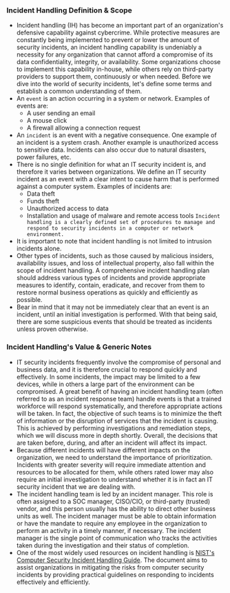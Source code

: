 ### Incident Handling Definition & Scope
- Incident handling (IH) has become an important part of an organization's defensive capability against cybercrime. While protective measures are constantly being implemented to prevent or lower the amount of security incidents, an incident handling capability is undeniably a necessity for any organization that cannot afford a compromise of its data confidentiality, integrity, or availability. Some organizations choose to implement this capability in-house, while others rely on third-party providers to support them, continuously or when needed. Before we dive into the world of security incidents, let's define some terms and establish a common understanding of them.
- An `event` is an action occurring in a system or network. Examples of events are:
	- A user sending an email
	- A mouse click
	- A firewall allowing a connection request
- An `incident` is an event with a negative consequence. One example of an incident is a system crash. Another example is unauthorized access to sensitive data. Incidents can also occur due to natural disasters, power failures, etc.
- There is no single definition for what an IT security incident is, and therefore it varies between organizations. We define an IT security incident as an event with a clear intent to cause harm that is performed against a computer system. Examples of incidents are:
	- Data theft
	- Funds theft
	- Unauthorized access to data
	- Installation and usage of malware and remote access tools
`Incident handling is a clearly defined set of procedures to manage and respond to security incidents in a computer or network environment.`
- It is important to note that incident handling is not limited to intrusion incidents alone.
- Other types of incidents, such as those caused by malicious insiders, availability issues, and loss of intellectual property, also fall within the scope of incident handling. A comprehensive incident handling plan should address various types of incidents and provide appropriate measures to identify, contain, eradicate, and recover from them to restore normal business operations as quickly and efficiently as possible.
- Bear in mind that it may not be immediately clear that an event is an incident, until an initial investigation is performed. With that being said, there are some suspicious events that should be treated as incidents unless proven otherwise.



### Incident Handling's Value & Generic Notes
- IT security incidents frequently involve the compromise of personal and business data, and it is therefore crucial to respond quickly and effectively. In some incidents, the impact may be limited to a few devices, while in others a large part of the environment can be compromised. A great benefit of having an incident handling team (often referred to as an incident response team) handle events is that a trained workforce will respond systematically, and therefore appropriate actions will be taken. In fact, the objective of such teams is to minimize the theft of information or the disruption of services that the incident is causing. This is achieved by performing investigations and remediation steps, which we will discuss more in depth shortly. Overall, the decisions that are taken before, during, and after an incident will affect its impact.
- Because different incidents will have different impacts on the organization, we need to understand the importance of prioritization. Incidents with greater severity will require immediate attention and resources to be allocated for them, while others rated lower may also require an initial investigation to understand whether it is in fact an IT security incident that we are dealing with.
- The incident handling team is led by an incident manager. This role is often assigned to a SOC manager, CISO/CIO, or third-party (trusted) vendor, and this person usually has the ability to direct other business units as well. The incident manager must be able to obtain information or have the mandate to require any employee in the organization to perform an activity in a timely manner, if necessary. The incident manager is the single point of communication who tracks the activities taken during the investigation and their status of completion.
- One of the most widely used resources on incident handling is [NIST's Computer Security Incident Handling Guide](https://nvlpubs.nist.gov/nistpubs/SpecialPublications/NIST.SP.800-61r2.pdf). The document aims to assist organizations in mitigating the risks from computer security incidents by providing practical guidelines on responding to incidents effectively and efficiently.